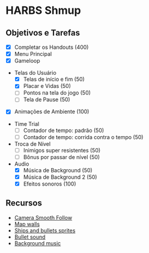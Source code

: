 # HARBS Shmup

## Objetivos e Tarefas

- [x] Completar os Handouts (400)
- [x] Menu Principal
- [x] Gameloop
- Telas do Usuário
    - [x] Telas de início e fim (50)
    - [X] Placar e Vidas (50)
    - [ ] Pontos na tela do jogo (50)
    - [ ] Tela de Pause (50)
- [X] Animações de Ambiente (100)
- Time Trial
    - [ ] Contador de tempo: padrão (50)
    - [ ] Contador de tempo: corrida contra o tempo (50)
- Troca de Nível
    - [ ] Inimigos super resistentes (50)
    - [ ] Bônus por passar de nível (50)
- Audio
    - [X] Música de Background (50)
    - [X] Música de Background 2 (50)
    - [X] Efeitos sonoros (100)

## Recursos

- [Camera Smooth Follow](https://www.youtube.com/watch?v=_QnPY6hw8pA)
- [Map walls](https://psychronic.itch.io/galacti-chrons-sci-fi-warehouse-tileset)
- [Ships and bullets sprites](https://free-game-assets.itch.io/free-enemy-spaceship-2d-sprites-pixel-art)
- [Bullet sound](https://www.myinstants.com/instant/pew/)
- [Background music](https://www.fesliyanstudios.com/royalty-free-music/download/escape-chase/340)

